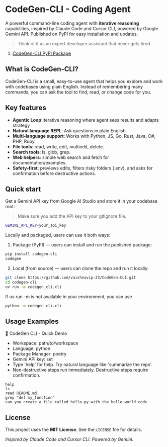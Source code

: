 # CodeGen-CLI - Coding Agent
A powerful command-line coding agent with **iterative reasoning** capabilities, inspired by Claude Code and Cursor CLI, powered by Google Gemini API. Published on PyPI for easy installation and updates.

> Think of it as an expert developer assistant that never gets tired.

1. [CodeGen-CLI PyPI Package](https://pypi.org/project/codegen-cli/)


## What is CodeGen-CLI?
CodeGen-CLI is a small, easy-to-use agent that helps you explore and work with codebases using plain English. Instead of remembering many commands, you can ask the tool to find, read, or change code for you.

## Key features
- **Agentic Loop**:Iterative reasoning where agent sees results and adapts strategy
- **Natural language REPL**: Ask questions in plain English.
- **Multi-language support**: Works with Python, JS, Go, Rust, Java, C#, PHP, Ruby.
- **File tools**: read, write, edit, multiedit, delete.
- **Search tools**: ls, glob, grep.
- **Web helpers**: simple web search and fetch for documentation/examples.
- **Safety-first**: previews edits, filters risky folders (.env), and asks for confirmation before destructive actions.

## Quick start
Get a Gemini API key from Google AI Studio and store it in your codebase root:
> Make sure you add the API key to your gitignore file.
```bash
GEMINI_API_KEY=your_api_key
```
Locally and packaged, users can use it both ways:
1. Package (PyPI) — users can install and run the published package:
```bash
pip install codegen-cli
codegen
```
2. Local (from source) — users can clone the repo and run it locally:
```bash
git clone https://github.com/vaishnavip-23/CodeGen-CLI.git
cd codegen-cli
uv run -m codegen_cli.cli 
```
If uv run -m is not available in your environment, you can use 
```bash 
python -m codegen_cli.cli 
```

## Usage Examples

🚀 CodeGen CLI - Quick Demo

- Workspace: path/to/workspace
- Language: python
- Package Manager: poetry
- Gemini API key: set
- Type 'help' for help. Try natural language like 'summarize the repo'.
- Non-destructive steps run immediately. Destructive steps require confirmation.

```text
help
ls
read README.md
grep "def my_function"
can you create a file called hello.py with the hello world code
```

## License
This project uses the **MIT License**. See the `LICENSE` file for details.

*Inspired by Claude Code and Cursor CLI. Powered by Gemini.*
